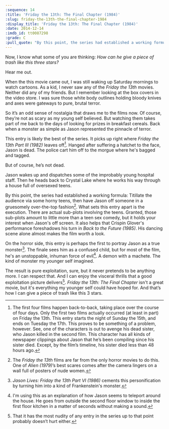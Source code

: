 ```yaml
---
:sequence: 14
:title: 'Friday the 13th: The Final Chapter (1984)'
:slug: friday-the-13th-the-final-chapter-1984
:display_title: 'Friday the 13th: The Final Chapter (1984)'
:date: 2014-12-14
:imdb_id: tt0087298
:grade: C
:pull_quote: "By this point, the series had established a working formula: Titillate the audience via some horny teens, then have Jason off someone in a gruesomely over-the-top fashion. What sets this entry apart is the execution."
---
```

Now, I know what some of you are thinking: _How can he give a piece of trash like this three stars?_ 

Hear me out.

When the this movie came out, I was still waking up Saturday mornings to watch cartoons. As a kid, I never saw any of the _Friday the 13th_ movies. Neither did any of my friends. But I remember looking at the box covers in the video store. I was sure those white body outlines holding bloody knives and axes were gateways to pure, brutal terror. 

So it’s an odd sense of nostalgia that draws me to the films now. Of course, they’re not as scary as my young self believed. But watching them takes part of me back to the days of looking for prizes in breakfast cereals. Back when a monster as simple as Jason represented the pinnacle of terror.

This entry is likely the best of the series. It picks up right where _Friday the 13th Part III (1982)_ leaves off[^1]. Hanged after suffering a hatchet to the face, Jason is dead. The police cart him off to the morgue where he's bagged and tagged.

But of course, he’s not dead.

Jason wakes up and dispatches some of the improbably young hospital staff. Then he heads back to Crystal Lake where he works his way through a house full of oversexed teens.

By this point, the series had established a working formula: Titillate the audience via some horny teens, then have Jason off someone in a gruesomely over-the-top fashion[^2]. What sets this entry apart is the execution. There are actual sub-plots involving the teens. Granted, those sub-plots amount to little more than a teen sex comedy, but it holds your interest when Jason's off screen. It also helps that Crispin Glover's performance foreshadows his turn in _Back to the Future (1985)_. His dancing scene alone almost makes the film worth a look.

On the horror side, this entry is perhaps the first to portray Jason as a true monster[^3]. The finale sees him as a confused child, but for most of the film, he's an unstoppable, inhuman force of evil[^4]. A demon with a machete. The kind of monster my younger self imagined.

The result is pure exploitation, sure, but it never pretends to be anything more. I can respect that. And I can enjoy the visceral thrills that a good exploitation picture delivers[^5]. _Friday the 13th: The Final Chapter_ isn't a great movie, but it's everything my younger self could have hoped for. And that’s how I can give a piece of trash like this 3 stars.

[^1]: The first four films happen back-to-back, taking place over the course of four days. Only the first two films actually occurred (at least in part) on Friday the 13th. This entry starts the night of Sunday the 15th, and ends on Tuesday the 17th. This proves to be something of a problem, however. See, one of the characters is out to avenge his dead sister, who Jason killed in the second film. This character has all kinds of newspaper clippings about Jason that he’s been compiling since his sister died. Except, by the film’s timeline, his sister died less than 48 hours ago. 

[^2]: The _Friday the 13th_ films are far from the only horror movies to do this. One of _Alien (1979)_’s best scares comes after the camera lingers on a wall full of posters of nude women.

[^3]: _Jason Lives: Friday the 13th Part VI (1986)_ cements this personification by turning him into a kind of Frankenstein's monster.

[^4]: I'm using this as an explanation of how Jason seems to teleport around the house. He goes from outside the second floor window to inside the first floor kitchen in a matter of seconds without making a sound.

[^5]: That it has the most nudity of any entry in the series up to that point probably doesn’t hurt either.
